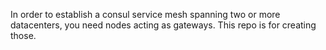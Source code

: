 In order to establish a consul service mesh spanning two or more datacenters, you need nodes acting as gateways. This repo is for creating those.
